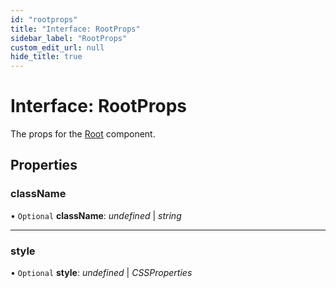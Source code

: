 ```yaml
---
id: "rootprops"
title: "Interface: RootProps"
sidebar_label: "RootProps"
custom_edit_url: null
hide_title: true
---
```


# Interface: RootProps

The props for the [Root](../functions/root.md) component.

## Properties

### className

• `Optional` **className**: *undefined* \| *string*

___

### style

• `Optional` **style**: *undefined* \| *CSSProperties*
